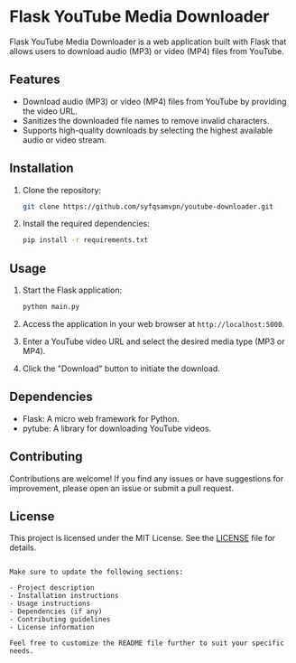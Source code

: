 # Flask YouTube Media Downloader

Flask YouTube Media Downloader is a web application built with Flask that allows users to download audio (MP3) or video (MP4) files from YouTube.

## Features

- Download audio (MP3) or video (MP4) files from YouTube by providing the video URL.
- Sanitizes the downloaded file names to remove invalid characters.
- Supports high-quality downloads by selecting the highest available audio or video stream.

## Installation

1. Clone the repository:

   ```bash
   git clone https://github.com/syfqsamvpn/youtube-downloader.git
   ```

2. Install the required dependencies:

   ```bash
   pip install -r requirements.txt
   ```

## Usage

1. Start the Flask application:

   ```bash
   python main.py
   ```

2. Access the application in your web browser at `http://localhost:5000`.
3. Enter a YouTube video URL and select the desired media type (MP3 or MP4).
4. Click the "Download" button to initiate the download.

## Dependencies

- Flask: A micro web framework for Python.
- pytube: A library for downloading YouTube videos.

## Contributing

Contributions are welcome! If you find any issues or have suggestions for improvement, please open an issue or submit a pull request.

## License

This project is licensed under the MIT License. See the [LICENSE](LICENSE) file for details.
```

Make sure to update the following sections:

- Project description
- Installation instructions
- Usage instructions
- Dependencies (if any)
- Contributing guidelines
- License information

Feel free to customize the README file further to suit your specific needs.
